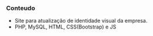 ### Conteudo

- Site para atualização de identidade visual da empresa.
- PHP, MySQL, HTML, CSS(Bootstrap) e JS

# 